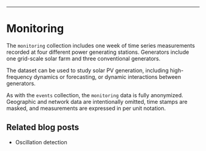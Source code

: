 ---
# Monitoring

The `monitoring` collection includes one week of time series measurements recorded at four different power generating stations. Generators include one grid-scale solar farm and three conventional generators.

The dataset can be used to study solar PV generation, including high-frequency dynamics or forecasting, or dynamic interactions between generators.

As with the `events` collection, the `monitoring` data is fully anonymized. Geographic and network data are intentionally omitted, time stamps are masked, and measurements are expressed in per unit notation.

## Related blog posts

- Oscillation detection